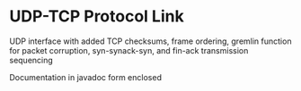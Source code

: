 # UDP-TCP Protocol Link
UDP interface with added TCP checksums, frame ordering, gremlin function for packet corruption, syn-synack-syn, and fin-ack transmission sequencing

Documentation in javadoc form enclosed

